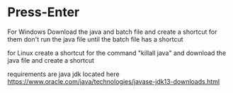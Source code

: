 # Press-Enter

For Windows Download the java and batch file and create a shortcut for them
don't run the java file until the batch file has a shortcut

for Linux create a shortcut for the command "killall java" and download the java file and create a shortcut

requirements are java jdk located here https://www.oracle.com/java/technologies/javase-jdk13-downloads.html
